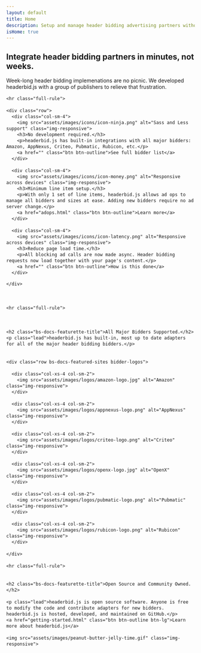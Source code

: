 ```yaml
---
layout: default
title: Home
description: Setup and manage header bidding advertising partners without writing code or confusing line items. headerbid.js is open source and free.
isHome: true
---
```


<div class="bs-docs-featurette pb-home pb-docs">
  <div class="container">
    <h2 class="bs-docs-featurette-title">Integrate header bidding partners in minutes, not weeks.</h2>
    <p class="lead">Week-long header bidding implemenations are no picnic. We developed headerbid.js with a group of publishers to relieve that frustration.</p>

    <hr class="full-rule">

    <div class="row">
      <div class="col-sm-4">
        <img src="assets/images/icons/icon-ninja.png" alt="Sass and Less support" class="img-responsive">
        <h3>No development required.</h3>
        <p>headerbid.js has built-in integrations with all major bidders: Amazon, AppNexus, Criteo, Pubmatic, Rubicon, etc.</p>
        <a href="" class="btn btn-outline">See full bidder list</a>
      </div>

      <div class="col-sm-4">
        <img src="assets/images/icons/icon-money.png" alt="Responsive across devices" class="img-responsive">
        <h3>Minimum line item setup.</h3>
        <p>With only 1 set of line items, headerbid.js allows ad ops to manage all bidders and sizes at ease. Adding new bidders require no ad server change.</p>
        <a href="adops.html" class="btn btn-outline">Learn more</a>
      </div>

      <div class="col-sm-4">
        <img src="assets/images/icons/icon-latency.png" alt="Responsive across devices" class="img-responsive">
        <h3>Reduce page load time.</h3>
        <p>All blocking ad calls are now made async. Header bidding requests now load together with your page's content.</p>
        <a href="" class="btn btn-outline">How is this done</a>
      </div>
<!--
      <div class="col-sm-4">
        <img src="assets/images/balance-orange.png" alt="Components" class="img-responsive">
        <h3>Maximize revenue.</h3>
        <p> headerbid.js helps you run a fair auction for all bidders. It rotates bidders and gives them the same amount of time.</p>
        <a href="" class="btn btn-outline btn-sm">Explore more</a>
      </div>
-->

    </div>



    <hr class="full-rule">



    <h2 class="bs-docs-featurette-title">All Major Bidders Supported.</h2>
    <p class="lead">headerbid.js has built-in, most up to date adapters for all of the major header bidding bidders.</p>


    <div class="row bs-docs-featured-sites bidder-logos">
    
      <div class="col-xs-4 col-sm-2">
        <img src="assets/images/logos/amazon-logo.jpg" alt="Amazon" class="img-responsive">
      </div>
    
      <div class="col-xs-4 col-sm-2">
        <img src="assets/images/logos/appnexus-logo.png" alt="AppNexus" class="img-responsive">
      </div>
    
      <div class="col-xs-4 col-sm-2">
        <img src="assets/images/logos/criteo-logo.png" alt="Criteo" class="img-responsive">
      </div>
    
      <div class="col-xs-4 col-sm-2">
        <img src="assets/images/logos/openx-logo.jpg" alt="OpenX" class="img-responsive">
      </div>

      <div class="col-xs-4 col-sm-2">
        <img src="assets/images/logos/pubmatic-logo.png" alt="Pubmatic" class="img-responsive">
      </div>

      <div class="col-xs-4 col-sm-2">
        <img src="assets/images/logos/rubicon-logo.png" alt="Rubicon" class="img-responsive">
      </div>
    
    </div>

    <hr class="full-rule">


    <h2 class="bs-docs-featurette-title">Open Source and Community Owned.</h2>
    
    <p class="lead">headerbid.js is open source software. Anyone is free to modify the code and contribute adapters for new bidders. headerbid.js is hosted, developed, and maintained on GitHub.</p>
    <a href="getting-started.html" class="btn btn-outline btn-lg">Learn more about headerbid.js</a>

    <img src="assets/images/peanut-butter-jelly-time.gif" class="img-responsive">
  </div>
</div>